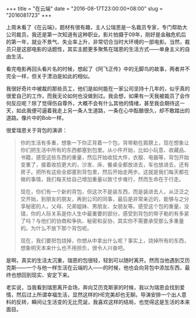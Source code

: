 +++
title = "在云端"
date = "2016-08-17T23:00:00+08:00"
slug = "2016081723"
+++

上周末看了《在云端》，题材有很有趣，主人公瑞恩是一名裁员专家，专门帮助大公司裁员，我还是第一次知道有这种职业。影片拍摄于09年，刚好是金融危机后的第一年，就业不景气、失业率上升，非常切合当时大环境的一部电影。当然，裁员只是这部电影的话题性，其实主题更多聚焦在瑞恩的生活方式——单身主义的自由生活。

看完电影再回头看片名的时候，想起了《阿飞正传》中的无脚鸟的故事，两者并不完全一样，但关于漂泊是如此的相似。

我很好奇片中被裁的那些员工，他们是如何能在一家公司坚持十几年的，似乎真的很爱自己的工作，而我无论如何也没做到过。我会想，如果有一天我被裁员了会作何反应呢？除了觉得伤自尊外，大概不会有什么其他的情绪，甚至我会期待这一天，如此我便可逼着我走上另一条人生道路，一条在心中酝酿很久，却不敢踏出的道路。像片中的Bob一样。

很爱瑞恩关于背包的演讲：

>你的生活有多重，想象一下你正背着一个包，背带勒在肩膀上，现在想象让你们把生活中所有的东西都塞到包里。从小件开始，比如小玩意、收藏品、书籍，感受这些东西的重量，然后开始收拾大件，衣服、电器等，背包开始变重了，接着收拾更大的，沙发、床、餐桌全都放进去，车也放进去，还有房子。把所有这些全部塞到背包里，然后开始走两步。这就是我们每天都在做的事情，我们每天给自己增加重量以致寸步难行，然而生命在于行走。
>    
>现在，你们有一个新的背包，但这次不是装东西，而是装进去人，从泛泛之交开始，到朋友的朋友，再到公司的同事，最后是非常亲近的，能够与之分享秘密的人，父母、兄弟姐妹、男朋友、女朋友等。感受这个包的重量，没错，你的人际关系是你人生中最重要的部分，感受到背包的带子勒的有多紧了吗？与他们的协商和争执、秘密和妥协，其实你不需要承受那么多重量的。为什么不放下那个背包呢。
>
>现在，我们要把包烧掉，你想从中拿出什么呢？事实上，烧掉所有的东西，想象明天本来什么也不用担负，很令人兴奋吧。

是啊，真实的生活太沉重，瑞恩的包很轻，轻到可以随时离开。然而当他遇到艾历克斯——一个与他一样生活在云端的人——的时候，他也会向背包中添加东西，最终也想回到现实、安定下来。

老实说，当我看到瑞恩离开会场，奔向艾历克斯家的时候，我以为瑞恩会找到爱情，然后过上所谓幸福生活，显然这样的HE完美却也无聊。导演安排一个出人意料的反转，瞬间让生活变的无比荒诞，我喜欢这样的结局，也觉得这是生活的本来面目。



